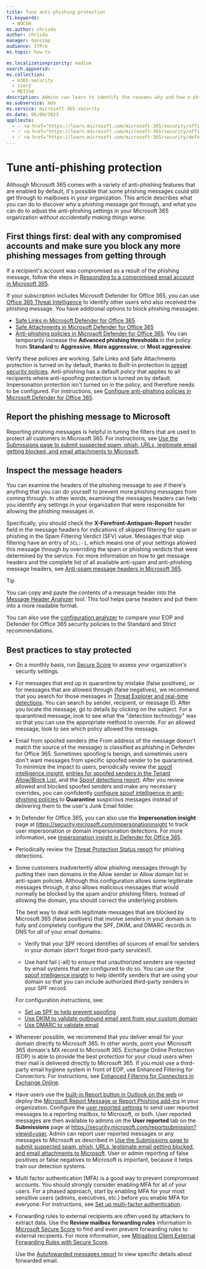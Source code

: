 ```yaml
---
title: Tune anti-phishing protection
f1.keywords: 
  - NOCSH
ms.author: chrisda
author: chrisda
manager: dansimp
audience: ITPro
ms.topic: how-to

ms.localizationpriority: medium
search.appverid: 
ms.collection: 
  - m365-security
  - tier2
  - MET150
description: Admins can learn to identify the reasons why and how a phishing message got through in Microsoft 365, and what to do to prevent more phishing messages in the future.
ms.subservice: mdo
ms.service: microsoft-365-security
ms.date: 06/09/2023
appliesto:
  - ✅ <a href="https://learn.microsoft.com/microsoft-365/security/office-365-security/eop-about" target="_blank">Exchange Online Protection</a>
  - ✅ <a href="https://learn.microsoft.com/microsoft-365/security/office-365-security/mdo-security-comparison#defender-for-office-365-plan-1-vs-plan-2-cheat-sheet" target="_blank">Microsoft Defender for Office 365 plan 1 and plan 2</a>
  - ✅ <a href="https://learn.microsoft.com/microsoft-365/security/defender/microsoft-365-defender" target="_blank">Microsoft 365 Defender</a>
---
```


# Tune anti-phishing protection

Although Microsoft 365 comes with a variety of anti-phishing features that are enabled by default, it's possible that some phishing messages could still get through to mailboxes in your organization. This article describes what you can do to discover why a phishing message got through, and what you can do to adjust the anti-phishing settings in your Microsoft 365 organization _without accidentally making things worse_.

## First things first: deal with any compromised accounts and make sure you block any more phishing messages from getting through

If a recipient's account was compromised as a result of the phishing message, follow the steps in [Responding to a compromised email account in Microsoft 365](responding-to-a-compromised-email-account.md).

If your subscription includes Microsoft Defender for Office 365, you can use [Office 365 Threat Intelligence](office-365-ti.md) to identify other users who also received the phishing message. You have additional options to block phishing messages:

- [Safe Links in Microsoft Defender for Office 365](safe-links-policies-configure.md)
- [Safe Attachments in Microsoft Defender for Office 365](safe-attachments-policies-configure.md)
- [Anti-phishing policies in Microsoft Defender for Office 365](anti-phishing-policies-mdo-configure.md). You can temporarily increase the **Advanced phishing thresholds** in the policy from **Standard** to **Aggressive**, **More aggressive**, or **Most aggressive**.

Verify these policies are working. Safe Links and Safe Attachments protection is turned on by default, thanks to Built-in protection in [preset security policies](preset-security-policies.md). Anti-phishing has a default policy that applies to all recipients where anti-spoofing protection is turned on by default. Impersonation protection isn't turned on in the policy, and therefore needs to be configured. For instructions, see [Configure anti-phishing policies in Microsoft Defender for Office 365](anti-phishing-policies-mdo-configure.md).

## Report the phishing message to Microsoft

Reporting phishing messages is helpful in tuning the filters that are used to protect all customers in Microsoft 365. For instructions, see [Use the Submissions page to submit suspected spam, phish, URLs, legitimate email getting blocked, and email attachments to Microsoft](submissions-admin.md).

## Inspect the message headers

You can examine the headers of the phishing message to see if there's anything that you can do yourself to prevent more phishing messages from coming through. In other words, examining the messages headers can help you identify any settings in your organization that were responsible for allowing the phishing messages in.

Specifically, you should check the **X-Forefront-Antispam-Report** header field in the message headers for indications of skipped filtering for spam or phishing in the Spam Filtering Verdict (SFV) value. Messages that skip filtering have an entry of `SCL:-1`, which means one of your settings allowed this message through by overriding the spam or phishing verdicts that were determined by the service. For more information on how to get message headers and the complete list of all available anti-spam and anti-phishing message headers, see [Anti-spam message headers in Microsoft 365](message-headers-eop-mdo.md).

> [!TIP]
> You can copy and paste the contents of a message header into the [Message Header Analyzer](https://mha.azurewebsites.net/) tool. This tool helps parse headers and put them into a more readable format.

You can also use the [configuration analyzer](configuration-analyzer-for-security-policies.md) to compare your EOP and Defender for Office 365 security policies to the Standard and Strict recommendations.

## Best practices to stay protected

- On a monthly basis, run [Secure Score](../defender/microsoft-secure-score.md) to assess your organization's security settings.

- For messages that end up in quarantine by mistake (false positives), or for messages that are allowed through (false negatives), we recommend that you search for those messages in [Threat Explorer and real-time detections](threat-explorer-about.md). You can search by sender, recipient, or message ID. After you locate the message, go to details by clicking on the subject. For a quarantined message, look to see what the "detection technology" was so that you can use the appropriate method to override. For an allowed message, look to see which policy allowed the message.

- Email from spoofed senders (the From address of the message doesn't match the source of the message) is classified as _phishing_ in Defender for Office 365. Sometimes spoofing is benign, and sometimes users don't want messages from specific spoofed sender to be quarantined. To minimize the impact to users, periodically review the [spoof intelligence insight](anti-spoofing-spoof-intelligence.md), [entries for spoofed senders in the Tenant Allow/Block List](tenant-allow-block-list-email-spoof-configure.md#use-the-microsoft-365-defender-portal-to-view-entries-for-spoofed-senders-in-the-tenant-allowblock-list), and the [Spoof detections report](reports-email-security.md#spoof-detections-report). After you review allowed and blocked spoofed senders and make any necessary overrides, you can confidently [configure spoof intelligence in anti-phishing policies](anti-phishing-policies-about.md#spoof-settings) to **Quarantine** suspicious messages instead of delivering them to the user's Junk Email folder.

- In Defender for Office 365, you can also use the **Impersonation insight** page at <https://security.microsoft.com/impersonationinsight> to track user impersonation or domain impersonation detections. For more information, see [Impersonation insight in Defender for Office 365](anti-phishing-mdo-impersonation-insight.md).

- Periodically review the [Threat Protection Status report](reports-defender-for-office-365.md#threat-protection-status-report) for phishing detections.

- Some customers inadvertently allow phishing messages through by putting their own domains in the Allow sender or Allow domain list in anti-spam policies. Although this configuration allows some legitimate messages through, it also allows malicious messages that would normally be blocked by the spam and/or phishing filters. Instead of allowing the domain, you should correct the underlying problem.

  The best way to deal with legitimate messages that are blocked by Microsoft 365 (false positives) that involve senders in your domain is to fully and completely configure the SPF, DKIM, and DMARC records in DNS for _all_ of your email domains:

  - Verify that your SPF record identifies _all_ sources of email for senders in your domain (don't forget third-party services!).

  - Use hard fail (\-all) to ensure that unauthorized senders are rejected by email systems that are configured to do so. You can use the [spoof intelligence insight](anti-spoofing-spoof-intelligence.md) to help identify senders that are using your domain so that you can include authorized third-party senders in your SPF record.

  For configuration instructions, see:

  - [Set up SPF to help prevent spoofing](email-authentication-spf-configure.md)
  - [Use DKIM to validate outbound email sent from your custom domain](email-authentication-dkim-configure.md)
  - [Use DMARC to validate email](email-authentication-dmarc-configure.md)

- Whenever possible, we recommend that you deliver email for your domain directly to Microsoft 365. In other words, point your Microsoft 365 domain's MX record to Microsoft 365. Exchange Online Protection (EOP) is able to provide the best protection for your cloud users when their mail is delivered directly to Microsoft 365. If you must use a third-party email hygiene system in front of EOP, use Enhanced Filtering for Connectors. For instructions, see [Enhanced Filtering for Connectors in Exchange Online](/Exchange/mail-flow-best-practices/use-connectors-to-configure-mail-flow/enhanced-filtering-for-connectors).

-  Have users use the [built-in Report button in Outlook on the web](submissions-outlook-report-messages.md#use-the-built-in-report-button-in-outlook-on-the-web) or deploy the [Microsoft Report Message or Report Phishing add-ins](submissions-outlook-report-messages.md#use-the-report-message-and-report-phishing-add-ins-in-outlook) in your organization. Configure the [user reported settings](submissions-user-reported-messages-custom-mailbox.md) to send user reported messages to a reporting mailbox, to Microsoft, or both. User reported messages are then available to admins on the **User reported** tab on the **Submissions** page at <https://security.microsoft.com/reportsubmission?viewid=user>. Admin can report user reported messages or any messages to Microsoft as described in [Use the Submissions page to submit suspected spam, phish, URLs, legitimate email getting blocked, and email attachments to Microsoft](submissions-admin.md). User or admin reporting of false positives or false negatives to Microsoft is important, because it helps train our detection systems.

- Multi factor authentication (MFA) is a good way to prevent compromised accounts. You should strongly consider enabling MFA for all of your users. For a phased approach, start by enabling MFA for your most sensitive users (admins, executives, etc.) before you enable MFA for everyone. For instructions, see [Set up multi-factor authentication](/microsoft-365/admin/security-and-compliance/set-up-multi-factor-authentication).

- Forwarding rules to external recipients are often used by attackers to extract data. Use the **Review mailbox forwarding rules** information in [Microsoft Secure Score](../defender/microsoft-secure-score.md) to find and even prevent forwarding rules to external recipients. For more information, see [Mitigating Client External Forwarding Rules with Secure Score](/archive/blogs/office365security/mitigating-client-external-forwarding-rules-with-secure-score).

  Use the [Autofowarded messages report](/exchange/monitoring/mail-flow-reports/mfr-auto-forwarded-messages-report) to view specific details about forwarded email.
